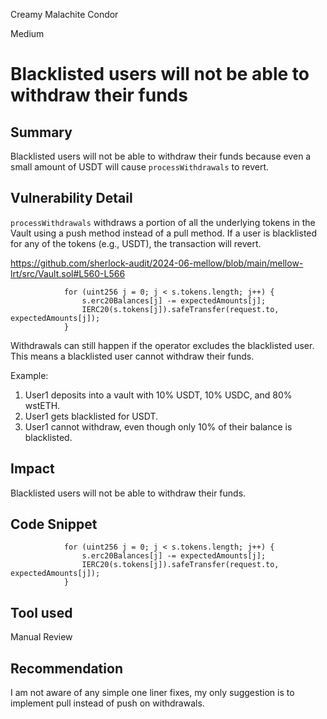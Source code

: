 Creamy Malachite Condor

Medium

# Blacklisted users will not be able to withdraw their funds

## Summary
Blacklisted users will not be able to withdraw their funds because even a small amount of USDT will cause `processWithdrawals` to revert.

## Vulnerability Detail
`processWithdrawals` withdraws a portion of all the underlying tokens in the Vault using a push method instead of a pull method. If a user is blacklisted for any of the tokens (e.g., USDT), the transaction will revert.

https://github.com/sherlock-audit/2024-06-mellow/blob/main/mellow-lrt/src/Vault.sol#L560-L566
```solidity
            for (uint256 j = 0; j < s.tokens.length; j++) {
                s.erc20Balances[j] -= expectedAmounts[j];
                IERC20(s.tokens[j]).safeTransfer(request.to, expectedAmounts[j]);
            }
```
Withdrawals can still happen if the operator excludes the blacklisted user. This means a blacklisted user cannot withdraw their funds.

Example:
1. User1 deposits into a vault with 10% USDT, 10% USDC, and 80% wstETH.
2. User1 gets blacklisted for USDT.
3. User1 cannot withdraw, even though only 10% of their balance is blacklisted.

## Impact
Blacklisted users will not be able to withdraw their funds.

## Code Snippet
```solidity
            for (uint256 j = 0; j < s.tokens.length; j++) {
                s.erc20Balances[j] -= expectedAmounts[j];
                IERC20(s.tokens[j]).safeTransfer(request.to, expectedAmounts[j]);
            }
```
## Tool used
Manual Review

## Recommendation
I am not aware of any simple one liner fixes, my only suggestion is to implement pull instead of push on withdrawals.